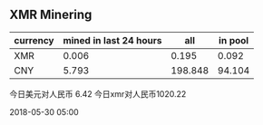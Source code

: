 ## XMR Minering

|currency|mined in last 24 hours|all|in pool|
|---|---|---|---|
|XMR|0.006|0.195|0.092|
|CNY|5.793|198.848|94.104|

今日美元对人民币 6.42	今日xmr对人民币1020.22


2018-05-30 05:00